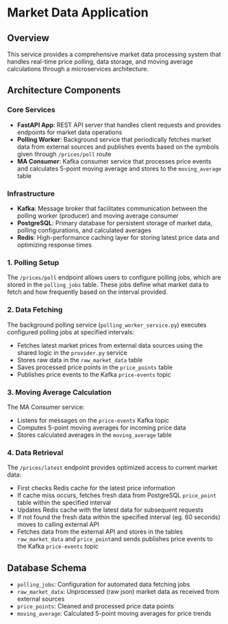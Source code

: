 # Market Data Application

## Overview

This service provides a comprehensive market data processing system that handles real-time price polling, data storage, and moving average calculations through a microservices architecture.

## Architecture Components

### Core Services

- **FastAPI App**: REST API server that handles client requests and provides endpoints for market data operations
- **Polling Worker**: Background service that periodically fetches market data from external sources and publishes events based on the symbols given through `/prices/poll` route
- **MA Consumer**: Kafka consumer service that processes price events and calculates 5-point moving average and stores to the `moving_average` table

### Infrastructure

- **Kafka**: Message broker that facilitates communication between the polling worker (producer) and moving average consumer
- **PostgreSQL**: Primary database for persistent storage of market data, polling configurations, and calculated averages
- **Redis**: High-performance caching layer for storing latest price data and optimizing response times


### 1. Polling Setup
The `/prices/poll` endpoint allows users to configure polling jobs, which are stored in the `polling_jobs` table. These jobs define what market data to fetch and how frequently based on the interval provided.

### 2. Data Fetching
The background polling service (`polling_worker_service.py`) executes configured polling jobs at specified intervals:
- Fetches latest market prices from external data sources using the shared logic in the `provider.py` service
- Stores raw data in the `raw_market_data` table
- Saves processed price points in the `price_points` table
- Publishes price events to the Kafka `price-events` topic

### 3. Moving Average Calculation
The MA Consumer service:
- Listens for messages on the `price-events` Kafka topic
- Computes 5-point moving averages for incoming price data
- Stores calculated averages in the `moving_average` table

### 4. Data Retrieval
The `/prices/latest` endpoint provides optimized access to current market data:
- First checks Redis cache for the latest price information
- If cache miss occurs, fetches fresh data from PostgreSQL `price_point` table within the specified interval
- Updates Redis cache with the latest data for subsequent requests
- If not found the fresh data within the specified interval (eg. 60 seconds) moves to calling external API
- Fetches data from the external API and stores in the tables `raw_market_data` and `price_point`and sends publishes price events to the Kafka `price-events` topic

## Database Schema

- `polling_jobs`: Configuration for automated data fetching jobs
- `raw_market_data`: Unprocessed (raw json) market data as received from external sources
- `price_points`: Cleaned and processed price data points
- `moving_average`: Calculated 5-point moving averages for price trends

